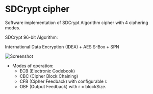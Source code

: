 # SDCrypt cipher

Software implementation of SDCrypt Algorithm cipher with 4 ciphering modes.

SDCrypt 96-bit Algorithm:

International Data Encryption (IDEA) + AES S-Box + SPN 


![Screenshot](https://raw.githubusercontent.com/davidmigloz/IDEA-cipher/master/docs/report/images/screenshot.gif)

- Modes of operation:
    + ECB (Electronic Codebook)
    + CBC (Cipher Block Chaining)
    + CFB (Cipher Feedback) with configurable r.
    + OBF (Output Feedback) with r = blockSize.